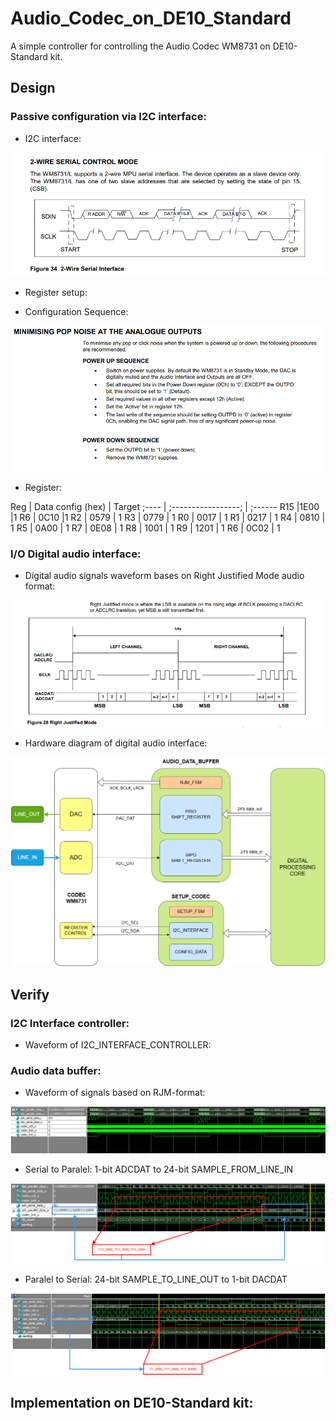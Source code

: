 # Audio_Codec_on_DE10_Standard
A simple controller for controlling the Audio Codec WM8731 on DE10-Standard kit.

## Design
### Passive configuration via I2C interface:
- I2C interface:

![2-Wire_Interface [by ref](ref/WolfsonWM8731.pdf)](doc/pics/2-wire_serial_interface.png)

- Register setup:
 * Configuration Sequence:

![2-Wire_Interface [by ref](ref/WolfsonWM8731.pdf)](doc/pics/PowerUD_Sequence.png)

 * Register:
    
Reg | Data config (hex) | Target 
;---- | ;-----------------; | ;------
R15 |1E00 |1
R6  | 0C10              |1
R2  | 0579              |        1
R3  | 0779              |        1
R0  | 0017              |        1
R1  | 0217              |        1
R4  | 0810              |        1
R5  | 0A00              |        1
R7  | 0E08              |        1
R8  | 1001              |        1
R9  | 1201              |        1
R6  | 0C02              |        1

### I/O Digital audio interface:
- Digital audio signals waveform bases on Right Justified Mode audio format:
  
![Right Justified Mode [by ref](ref/WolfsonWM8731.pdf)](doc/pics/RJM_audio.png)

- Hardware diagram of digital audio interface:

![Digital audio dataflow](doc/pics/Datapath_through_Audio_Codec_Controller.png)

## Verify
### I2C Interface controller:
- Waveform of I2C_INTERFACE_CONTROLLER:

### Audio data buffer:
- Waveform of signals based on RJM-format:

![Testbench waveform of RJM digital interface signals](doc/pics/Waveform_RJM_format_Total.png)

  * Serial to Paralel: 1-bit ADCDAT to 24-bit SAMPLE_FROM_LINE_IN
    
![ADC](doc/pics/Waveform_RJM_format_L_zoom_ADC_SIPO.png)

  * Paralel to Serial: 24-bit SAMPLE_TO_LINE_OUT to 1-bit DACDAT

![DAC](doc/pics/Waveform_RJM_format_L_zoom_DAC_PISO.png)


## Implementation on DE10-Standard kit:




